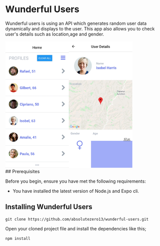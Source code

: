# Wunderful Users

Wunderful users is using an API which generates random user data dynamically and displays to the user. This app also allows you to check user's details such as location,age and gender.

<div style="display: flex;" >
<div >
    <img width=200 height=400  src="./wunderhome.jpg" />
</div>
<div >
    <img width=200 height=400  src="./wunderuser.jpg" />
</div>
</div>
## Prerequisites

Before you begin, ensure you have met the following requirements:

- You have installed the latest version of Node.js and Expo cli.

## Installing Wunderful Users

```
git clone https://github.com/absolutezero13/wunderful-users.git

```

Open your cloned project file and install the dependencies like this;

```
npm install

```
